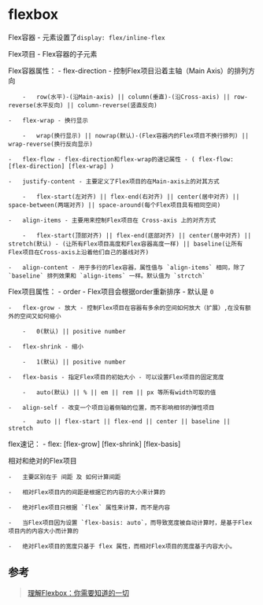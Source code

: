 # flexbox

Flex容器 - 元素设置了`display: flex/inline-flex`

Flex项目 - Flex容器的子元素

Flex容器属性：
    -   flex-direction - 控制Flex项目沿着主轴（Main Axis）的排列方向

        -   row(水平)-(沿Main-axis) || column(垂直)-(沿Cross-axis) || row-reverse(水平反向) || column-reverse(竖直反向)

    -   flex-wrap - 换行显示

        -   wrap(换行显示) || nowrap(默认)-(Flex容器内的Flex项目不换行排列) || wrap-reverse(换行反向显示)

    -   flex-flow - flex-direction和flex-wrap的速记属性 - ( flex-flow: [flex-direction] [flex-wrap] )

    -   justify-content - 主要定义了Flex项目的在Main-axis上的对其方式

        -   flex-start(左对齐) || flex-end(右对齐) || center(居中对齐) || space-between(两端对齐) || space-around(每个Flex项目具有相同空间)

    -   align-items - 主要用来控制Flex项目在 Cross-axis 上的对齐方式

        -   flex-start(顶部对齐) || flex-end(底部对齐) || center(居中对齐) || stretch(默认) - (让所有Flex项目高度和Flex容器高度一样) || baseline(让所有Flex项目在Cross-axis上沿着他们自己的基线对齐)

    -   align-content - 用于多行的Flex容器，属性值与 `align-items` 相同，除了 `baseline` 排列效果和 `align-items` 一样。默认值为 `strctch`

Flex项目属性：
    -   order - Flex项目会根据order重新排序 - 默认是 `0 `

    -   flex-grow - 放大 - 控制Flex项目在容器有多余的空间如何放大（扩展）,在没有额外的空间又如何缩小

        -   0(默认) || positive number

    -   flex-shrink - 缩小

        -   1(默认) || positive number

    -   flex-basis - 指定Flex项目的初始大小 - 可以设置Flex项目的固定宽度

        -   auto(默认) || % || em || rem || px 等所有width可取的值

    -   align-self - 改变一个项目沿着侧轴的位置，而不影响相邻的弹性项目

        -   auto || flex-start || flex-end || center || baseline || stretch

flex速记：
    -   flex: [flex-grow] [flex-shrink] [flex-basis]

相对和绝对的Flex项目

    -   主要区别在于 间距 及 如何计算间距

    -   相对Flex项目内的间距是根据它的内容的大小来计算的

    -   绝对Flex项目只根据 `flex` 属性来计算，而不是内容

    -   当Flex项目因为设置 `flex-basis: auto`，而导致宽度被自动计算时，是基于Flex项目内的内容大小而计算的

    -   绝对Flex项目的宽度只基于 flex 属性，而相对Flex项目的宽度基于内容大小。


## 参考

> [理解Flexbox：你需要知道的一切](https://www.w3cplus.com/css3/understanding-flexbox-everything-you-need-to-know.html)
